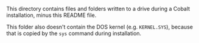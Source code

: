 This directory contains files and folders written to a drive during a Cobalt installation, minus this README file.

This folder also doesn't contain the DOS kernel (e.g. `KERNEL.SYS`), because that is copied by the `sys` command during installation.